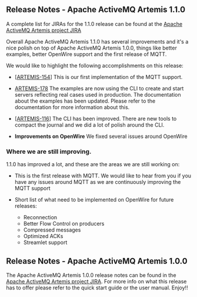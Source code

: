 <!--
Licensed to the Apache Software Foundation (ASF) under one
or more contributor license agreements.  See the NOTICE file
distributed with this work for additional information
regarding copyright ownership.  The ASF licenses this file
to you under the Apache License, Version 2.0 (the
"License"); you may not use this file except in compliance
with the License.  You may obtain a copy of the License at

  http://www.apache.org/licenses/LICENSE-2.0

Unless required by applicable law or agreed to in writing,
software distributed under the License is distributed on an
"AS IS" BASIS, WITHOUT WARRANTIES OR CONDITIONS OF ANY
KIND, either express or implied.  See the License for the
specific language governing permissions and limitations
under the License.
-->


Release Notes - Apache ActiveMQ Artemis 1.1.0
---------------------------------------------

A complete list for JIRAs for the 1.1.0 release can be found at the
[Apache ActiveMQ Artemis project
JIRA](https://issues.apache.org/jira/secure/ReleaseNote.jspa?version=12332642&styleName=Html&projectId=12315920&Create=Create&atl_token=A5KQ-2QAV-T4JA-FDED%7C708a588702fdb54724fe817fd07ee4c5610de292%7Clin)


Overall Apache ActiveMQ Artemis 1.1.0 has several improvements and it's a nice polish on top of Apache ActiveMQ Artemis 1.0.0, things like better examples, better OpenWire support and the first release of MQTT.

We would like to highlight the following accomplishments on this release:

- [[ARTEMIS-154](https://issues.apache.org/jira/browse/ARTEMIS-154)]
This is our first implementation of the MQTT support.

- [ARTEMIS-178](https://issues.apache.org/jira/browse/ARTEMIS-178)
The examples are now using the CLI to create and start servers reflecting real cases used in production.
The documentation about the examples has been updated. Please refer to the documentation for more information about this.

- [[ARTEMIS-116](https://issues.apache.org/jira/browse/ARTEMIS-116)]
The CLI has been improved. There are new tools to compact the journal and we did a lot of polish around the CLI.


- **Improvements on OpenWire**
We fixed several issues around OpenWire


### Where we are still improving.

1.1.0 has improved a lot, and these are the areas we are still working on:

- This is the first release with MQTT. We would like to hear from you if you have any issues around MQTT as we are continuously improving the MQTT support

- Short list of what need to be implemented on OpenWire for future releases:
    - Reconnection
    - Better Flow Control on producers
    - Compressed messages
    - Optimized ACKs
    - Streamlet support




Release Notes - Apache ActiveMQ Artemis 1.0.0
---------------------------------------------

The Apache ActiveMQ Artemis 1.0.0 release notes can be found in the
[Apache ActiveMQ Artemis project
JIRA](https://issues.apache.org/jira/secure/ReleaseNote.jspa?projectId=12315920&version=12328953).
For more info on what this release has to offer please refer to the
quick start guide or the user manual. Enjoy!!
